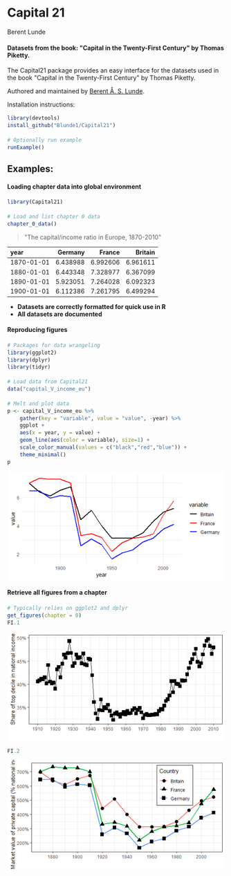 Capital 21
================
Berent Lunde

#### Datasets from the book: "Capital in the Twenty-First Century" by Thomas Piketty.

The Capital21 package provides an easy interface for the datasets used in the book "Capital in the Twenty-First Century" by Thomas Piketty.

Authored and maintained by [Berent Å. S. Lunde](https://berentlunde.netlify.com).

Installation instructions:

``` r
library(devtools)
install_github("Blunde1/Capital21")

# Optionally run example
runExample()
```

Examples:
---------

#### Loading chapter data into global environment

``` r
library(Capital21)

# Load and list chapter 0 data
chapter_0_data()
```

> "The capital/income ratio in Europe, 1870-2010"

| year       |   Germany|    France|   Britain|
|:-----------|---------:|---------:|---------:|
| 1870-01-01 |  6.438988|  6.992606|  6.961611|
| 1880-01-01 |  6.443348|  7.328977|  6.367099|
| 1890-01-01 |  5.923051|  7.264028|  6.092323|
| 1900-01-01 |  6.112386|  7.261795|  6.499294|

-   **Datasets are correctly formatted for quick use in R**
-   **All datasets are documented**

#### Reproducing figures

``` r
# Packages for data wrangeling
library(ggplot2)
library(dplyr)
library(tidyr)

# Load data from Capital21
data("capital_V_income_eu")

# Melt and plot data 
p <- capital_V_income_eu %>%
    gather(key = "variable", value = "value", -year) %>%
    ggplot + 
    aes(x = year, y = value) + 
    geom_line(aes(color = variable), size=1) +
    scale_color_manual(values = c("black","red","blue")) +
    theme_minimal()
p
```

<img src="README_files/figure-markdown_github/unnamed-chunk-4-1.png" style="display: block; margin: auto;" />

#### Retrieve all figures from a chapter

``` r
# Typically relies on ggplot2 and dplyr
get_figures(chapter = 0)
FI.1
```

<img src="README_files/figure-markdown_github/unnamed-chunk-5-1.png" style="display: block; margin: auto;" />

``` r
FI.2
```

<img src="README_files/figure-markdown_github/unnamed-chunk-5-2.png" style="display: block; margin: auto;" />
